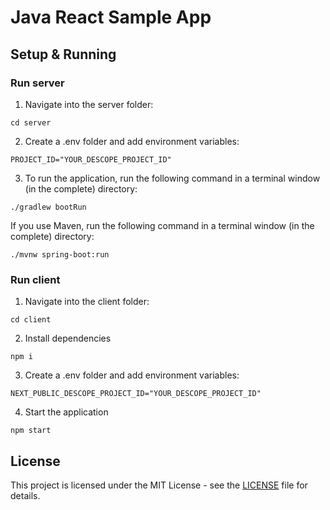 # Java React Sample App 


## Setup & Running

### Run server

1. Navigate into the server folder:
```
cd server
```

2. Create a .env folder and add environment variables:
```
PROJECT_ID="YOUR_DESCOPE_PROJECT_ID"
```


3. To run the application, run the following command in a terminal window (in the complete) directory:

```
./gradlew bootRun
```

If you use Maven, run the following command in a terminal window (in the complete) directory:

```
./mvnw spring-boot:run
```


### Run client

1. Navigate into the client folder:
```
cd client
```

2. Install dependencies
```
npm i
```

3. Create a .env folder and add environment variables:
```
NEXT_PUBLIC_DESCOPE_PROJECT_ID="YOUR_DESCOPE_PROJECT_ID"
```

4. Start the application
```
npm start
```


## License

This project is licensed under the MIT License - see the [LICENSE](LICENSE) file for details.
